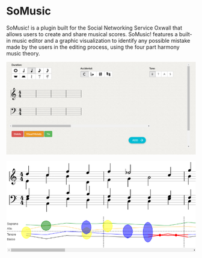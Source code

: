 # SoMusic
SoMusic! is a plugin built for the Social Networking Service Oxwall that allows users to create and share musical scores. SoMusic! features a built-in music editor and a graphic visualization to identify any possible mistake made by the users in the editing process, using the four part harmony music theory.

![Alt text](screenshots/ss2.png?raw=true "Title")

![Alt text](screenshots/ss1.png?raw=true "Title")
